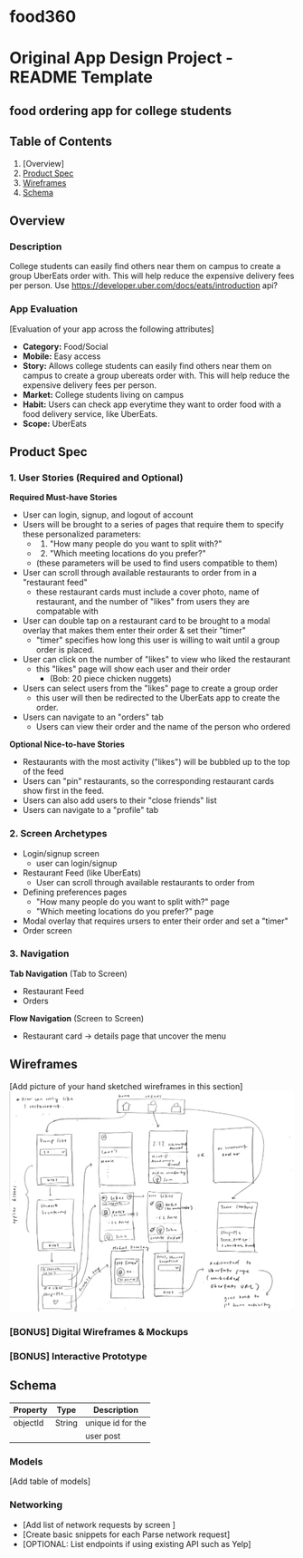 # food360

Original App Design Project - README Template
===

## food ordering app for college students

## Table of Contents
1. [Overview]
1. [Product Spec](#Product-Spec)
1. [Wireframes](#Wireframes)
2. [Schema](#Schema)

## Overview
### Description
College students can easily find others near them on campus to create a group UberEats order with. This will help reduce the expensive delivery fees per person. Use https://developer.uber.com/docs/eats/introduction api?

### App Evaluation
[Evaluation of your app across the following attributes]
- **Category:** Food/Social
- **Mobile:** Easy access
- **Story:** Allows college students can easily find others near them on campus to create a group ubereats order with. This will help reduce the expensive delivery fees per person.
- **Market:** College students living on campus
- **Habit:** Users can check app everytime they want to order food with a food delivery service, like UberEats.
- **Scope:** UberEats

## Product Spec

### 1. User Stories (Required and Optional)

**Required Must-have Stories**

* User can login, signup, and logout of account
* Users will be brought to a series of pages that require them to specify these personalized parameters:
    * 1) "How many people do you want to split with?"
    * 2) "Which meeting locations do you prefer?"
    * (these parameters will be used to find users compatible to them)
* User can scroll through available restaurants to order from in a "restaurant feed"
    * these restaurant cards must include a cover photo, name of restaurant, and the number of "likes" from users they are compatable with
* User can double tap on a restaurant card to be brought to a modal overlay that makes them enter their order & set their "timer"
    * "timer" specifies how long this user is willing to wait until a group order is placed.
* User can click on the number of "likes" to view who liked the restaurant
    * this "likes" page will show each user and their order
        * (Bob: 20 piece chicken nuggets)
* Users can select users from the "likes" page to create a group order
    * this user will then be redirected to the UberEats app to create the order.
* Users can navigate to an "orders" tab
    * Users can view their order and the name of the person who ordered


**Optional Nice-to-have Stories**
* Restaurants with the most activity ("likes") will be bubbled up to the top of the feed
* Users can "pin" restaurants, so the corresponding restaurant cards show first in the feed.
* Users can also add users to their "close friends" list
* Users can navigate to a "profile" tab

### 2. Screen Archetypes

* Login/signup screen
   * user can login/signup
* Restaurant Feed (like UberEats)
   * User can scroll through available restaurants to order from
* Defining preferences pages
    * "How many people do you want to split with?" page
    * "Which meeting locations do you prefer?" page
* Modal overlay that requires ursers to enter their order and set a "timer"
* Order screen

### 3. Navigation

**Tab Navigation** (Tab to Screen)

* Restaurant Feed
* Orders

**Flow Navigation** (Screen to Screen)

* Restaurant card -> details page that uncover the menu


## Wireframes
[Add picture of your hand sketched wireframes in this section]
<img src="wireframe.jpg" width=1000>

### [BONUS] Digital Wireframes & Mockups

### [BONUS] Interactive Prototype

## Schema 
| Property | Type   | Description        |
| -------- | ------ | ------------------ |
| objectId | String | unique id for the  |
|          |        | user post          |


### Models
[Add table of models]
### Networking
- [Add list of network requests by screen ]
- [Create basic snippets for each Parse network request]
- [OPTIONAL: List endpoints if using existing API such as Yelp]
